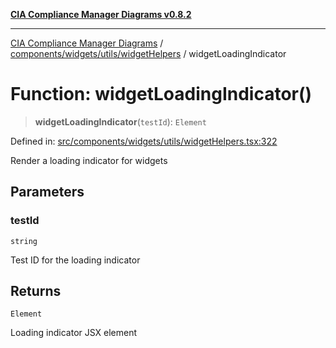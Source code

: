 [**CIA Compliance Manager Diagrams v0.8.2**](../../../../../README.md)

***

[CIA Compliance Manager Diagrams](../../../../../modules.md) / [components/widgets/utils/widgetHelpers](../README.md) / widgetLoadingIndicator

# Function: widgetLoadingIndicator()

> **widgetLoadingIndicator**(`testId`): `Element`

Defined in: [src/components/widgets/utils/widgetHelpers.tsx:322](https://github.com/Hack23/cia-compliance-manager/blob/423c5d261c747ade8ca2550e176aa05168b5a31e/src/components/widgets/utils/widgetHelpers.tsx#L322)

Render a loading indicator for widgets

## Parameters

### testId

`string`

Test ID for the loading indicator

## Returns

`Element`

Loading indicator JSX element
